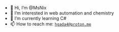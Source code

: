 - 👋 Hi, I’m @MsNix
- 👀 I’m interested in web automation and chemistry
- 🌱 I’m currently learning C#
- 📫 How to reach me: <code>hgada4@proton.me</code>
